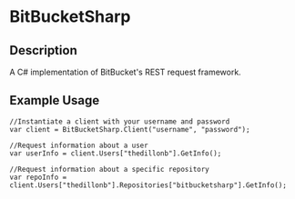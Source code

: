 ﻿# BitBucketSharp

## Description

A C# implementation of BitBucket's REST request framework.

## Example Usage

	//Instantiate a client with your username and password
	var client = BitBucketSharp.Client("username", "password");

	//Request information about a user
	var userInfo = client.Users["thedillonb"].GetInfo();

	//Request information about a specific repository
	var repoInfo = client.Users["thedillonb"].Repositories["bitbucketsharp"].GetInfo();

